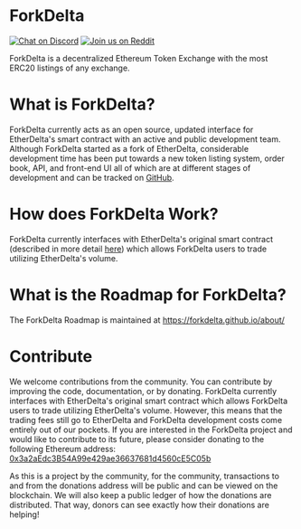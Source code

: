 # ForkDelta
[![Chat on Discord](https://img.shields.io/badge/chat-on%20discord-7289da.svg)](https://discord.gg/MPvAfMa)
[![Join us on Reddit](https://img.shields.io/badge/reddit-ForkDelta-red.svg)](https://www.reddit.com/r/ForkDelta/)

ForkDelta is a decentralized Ethereum Token Exchange with the most ERC20 listings of any exchange.


# What is ForkDelta?
ForkDelta currently acts as an open source, updated interface for EtherDelta's smart contract with an active and public development team. Although ForkDelta started as a fork of EtherDelta, considerable development time has been put towards a new token listing system, order book, API, and front-end UI all of which are at different stages of development and can be tracked on [GitHub](https://github.com/forkdelta/). 


# How does ForkDelta Work?
ForkDelta currently interfaces with EtherDelta's original smart contract (described in more detail [here](https://www.reddit.com/r/EtherDelta/comments/6kdiyl/smart_contract_overview/)) which allows ForkDelta users to trade utilizing EtherDelta's volume.


# What is the Roadmap for ForkDelta?
The ForkDelta Roadmap is maintained at https://forkdelta.github.io/about/


# Contribute
We welcome contributions from the community. You can contribute by improving the code, documentation, or by donating. 
ForkDelta currently interfaces with EtherDelta's original smart contract which allows ForkDelta users to trade utilizing EtherDelta's volume. However, this means that the trading fees still go to EtherDelta and ForkDelta development costs come entirely out of our pockets. If you are interested in the ForkDelta project and would like to contribute to its future, please consider donating to the following Ethereum address: <a href="https://etherscan.io/address/0x3a2aEdc3B54A99e429ae36637681d4560cE5C05b">0x3a2aEdc3B54A99e429ae36637681d4560cE5C05b</a>

As this is a project by the community, for the community, transactions to and from the donations address will be public and can be viewed on the blockchain. We will also keep a public ledger of how the donations are distributed. That way, donors can see exactly how their donations are helping!
